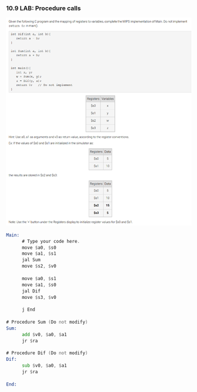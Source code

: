 ### 10.9 LAB: Procedure calls

![alt text](image.png)

```asm
Main:
      # Type your code here.
      move $a0, $s0
      move $a1, $s1
      jal Sum
      move $s2, $v0
      
      move $a0, $s1
      move $a1, $s0
      jal Dif
      move $s3, $v0
      
      j End

# Procedure Sum (Do not modify)
Sum:
      add $v0, $a0, $a1
      jr $ra

# Procedure Dif (Do not modify)
Dif:
      sub $v0, $a0, $a1
      jr $ra

End:
```

